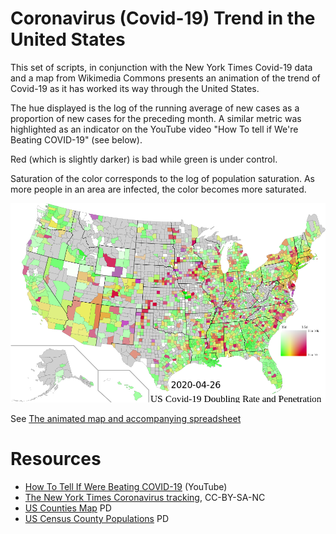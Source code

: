 # Coronavirus (Covid-19) Trend in the United States

This set of scripts, in conjunction with the New York Times Covid-19 data and a map from Wikimedia Commons 
presents an animation of the trend of Covid-19 as it has worked its way through the United States.

The hue displayed is the log of the running average of new cases as a proportion of new cases for the 
preceding month.  A similar metric was highlighted as an indicator on the YouTube video "How To 
tell if We're Beating COVID-19" (see below).

Red (which is slightly darker) is bad while green is under control. 

Saturation of the color corresponds to the log of population saturation.  As more people in an area are infected,
the color becomes more saturated.  

![The latest map](latest.png "A map of the United States by county showing the latest data for Covid-19 spread.  The spreadsheet gives similar information by state on the tab labeled By State.")

See [The animated map and accompanying spreadsheet](https://docs.google.com/spreadsheets/d/e/2PACX-1vSTIhpyzdht8F1abRa27Cxd69EVToTh4E45sCa5hXEmdhHNu8T5As-mrWkUlK8DCCJ0WAN3FhEMcFDV/pubhtml)

# Resources
* [How To Tell If Were Beating COVID-19](https://youtu.be/54XLXg4fYsc) (YouTube)
* [The New York Times Coronavirus tracking](https://www.nytimes.com/interactive/2020/us/coronavirus-us-cases.html), CC-BY-SA-NC
* [US Counties Map](https://commons.wikimedia.org/wiki/File:Usa_counties_large.svg) PD
* [US Census County Populations](https://www.census.gov/data/datasets/time-series/demo/popest/2010s-counties-total.html#par_textimage_70769902) PD
